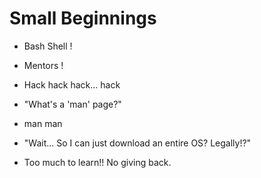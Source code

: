 Small Beginnings
================

* Bash Shell !

* Mentors !

* Hack hack hack... hack

* "What's a 'man' page?"

* man man

* "Wait... So I can just download an entire OS? Legally!?"

* Too much to learn!! No giving back.
